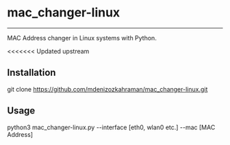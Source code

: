 # mac_changer-linux
___________________
 MAC Address changer in Linux systems with Python.

<<<<<<< Updated upstream
## Installation

git clone https://github.com/mdenizozkahraman/mac_changer-linux.git


## Usage

python3 mac_changer-linux.py --interface [eth0, wlan0 etc.] --mac [MAC Address]
